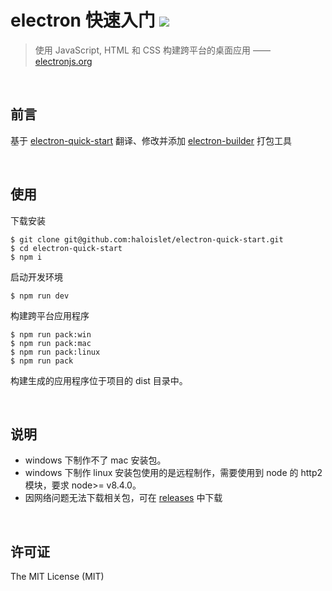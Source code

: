 electron 快速入门 ![](https://img.shields.io/github/license/mashape/apistatus.svg) 
===

> 使用 JavaScript, HTML 和 CSS 构建跨平台的桌面应用
> —— [electronjs.org](https://electronjs.org/)

<br>

## 前言
基于 [electron-quick-start](https://github.com/electron/electron-quick-start) 翻译、修改并添加 [electron-builder](https://www.electron.build/) 打包工具

<br>

## 使用
下载安装
```
$ git clone git@github.com:haloislet/electron-quick-start.git 
$ cd electron-quick-start
$ npm i
```

启动开发环境
```
$ npm run dev 
```

构建跨平台应用程序
```
$ npm run pack:win 
$ npm run pack:mac
$ npm run pack:linux 
$ npm run pack 
```
构建生成的应用程序位于项目的 dist 目录中。

<br>

## 说明
- windows 下制作不了 mac 安装包。
- windows 下制作 linux 安装包使用的是远程制作，需要使用到 node 的 http2 模块，要求 node>= v8.4.0。
- 因网络问题无法下载相关包，可在 [releases](https://github.com/haloislet/electron-quick-start/releases) 中下载

<br>

## 许可证

The MIT License (MIT)
